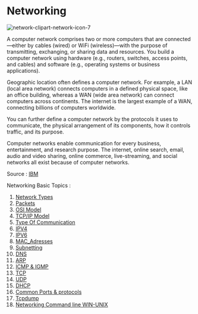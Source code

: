# Networking

![network-clipart-network-icon-7](https://user-images.githubusercontent.com/92652606/139110972-59009c0b-d7c2-4dbc-ac68-fb98358242ba.png)

A computer network comprises two or more computers that are connected—either by cables (wired) or WiFi (wireless)—with the purpose of transmitting, exchanging, or sharing data and resources. You build a computer network using hardware (e.g., routers, switches, access points, and cables) and software (e.g., operating systems or business applications).

Geographic location often defines a computer network. For example, a LAN (local area network) connects computers in a defined physical space, like an office building, whereas a WAN (wide area network) can connect computers across continents. The internet is the largest example of a WAN, connecting billions of computers worldwide.

You can further define a computer network by the protocols it uses to communicate, the physical arrangement of its components, how it controls traffic, and its purpose.

Computer networks enable communication for every business, entertainment, and research purpose. The internet, online search, email, audio and video sharing, online commerce, live-streaming, and social networks all exist because of computer networks.

Source : [IBM](https://www.ibm.com/cloud/learn/networking-a-complete-guide)

Networking Basic Topics
:

1. [Network Types](https://github.com/Th3Mast3rM1nd/Networking/blob/main/Network%20Types.md)
2. [Packets](https://github.com/Th3Mast3rM1nd/Networking/blob/main/Packets.md)
3. [OSI Model](https://github.com/Th3Mast3rM1nd/Networking/blob/main/OSI_Model.md)
4. [TCP/IP Model](https://github.com/Th3Mast3rM1nd/Networking/blob/main/TCP_IP_Model.md)
5. [Type Of Communication](https://github.com/Th3Mast3rM1nd/Networking/blob/main/Type_of_Communication.md)
6. [IPV4](https://github.com/Th3Mast3rM1nd/Networking/blob/main/IPv4.md)
7. [IPV6](https://github.com/Th3Mast3rM1nd/Networking/blob/main/IPv6.md)
8. [MAC_Adresses](https://github.com/Th3Mast3rM1nd/Networking/blob/main/MAC_Adresses.md)
9. [Subnetting](https://github.com/Th3Mast3rM1nd/Networking/blob/main/Subnetting.md)
10. [DNS](https://github.com/Th3Mast3rM1nd/Networking/blob/main/DNS.md)
11. [ARP](https://github.com/Th3Mast3rM1nd/Networking/blob/main/ARP.md)
12. [ICMP & IGMP](https://github.com/Th3Mast3rM1nd/Networking/blob/main/ICMP_IGMP.md)
13. [TCP](https://github.com/Th3Mast3rM1nd/Networking/blob/main/TCP.md)
14. [UDP](https://github.com/Th3Mast3rM1nd/Networking/blob/main/UDP.md)
15. [DHCP](https://github.com/Th3Mast3rM1nd/Networking/blob/main/DHCP.md)
16. [Common Ports & protocols](https://github.com/Th3Mast3rM1nd/Networking/blob/main/Common_Ports_and_Protocols.md)
17. [Tcpdump](https://github.com/Th3Mast3rM1nd/Networking/blob/main/Tcpdump.md)
18. [Networking Command line WIN-UNIX](https://github.com/Th3Mast3rM1nd/Networking/blob/main/Networking_Command_line_WIN-UNIX.md)
